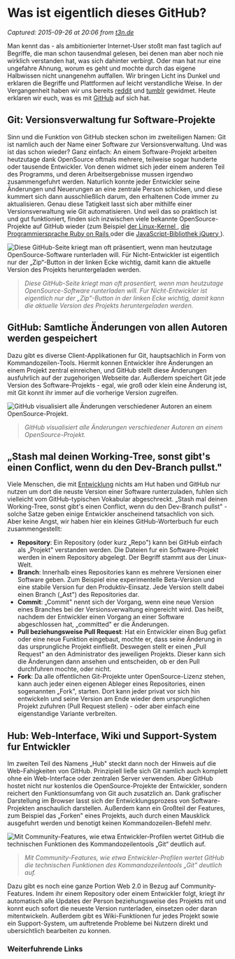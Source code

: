 # Was ist eigentlich dieses GitHub?

_Captured: 2015-09-26 at 20:06 from [t3n.de](http://t3n.de/news/eigentlich-github-472886/)_

Man kennt das - als ambitionierter Internet-User stoßt man fast taglich auf Begriffe, die man schon tausendmal gelesen, bei denen man aber noch nie wirklich verstanden hat, was sich dahinter verbirgt. Oder man hat nur eine ungefahre Ahnung, worum es geht und mochte durch das eigene Halbwissen nicht unangenehm auffallen. Wir bringen Licht ins Dunkel und erklaren die Begriffe und Plattformen auf leicht verstandliche Weise. In der Vergangenheit haben wir uns bereits [reddit](http://t3n.de/news/anleitung-funktioniert-442793/) und [tumblr](http://t3n.de/news/anleitung-funktioniert-2-457561/) gewidmet. Heute erklaren wir euch, was es mit [GitHub](http://t3n.de/tag/github) auf sich hat.

## Git: Versionsverwaltung fur Software-Projekte

Sinn und die Funktion von GitHub stecken schon im zweiteiligen Namen: Git ist namlich auch der Name einer Software zur Versionsverwaltung. Und was ist das schon wieder? Ganz einfach: An einem Software-Projekt arbeiten heutzutage dank OpenSource oftmals mehrere, teilweise sogar hunderte oder tausende Entwickler. Von denen widmet sich jeder einem anderen Teil des Programms, und deren Arbeitsergebnisse mussen irgendwo zusammengefuhrt werden. Naturlich konnte jeder Entwickler seine Änderungen und Neuerungen an eine zentrale Person schicken, und diese kummert sich dann ausschließlich darum, den erhaltenen Code immer zu aktualisieren. Genau diese Tatigkeit lasst sich aber mithilfe einer Versionsverwaltung wie Git automatisieren. Und weil das so praktisch ist und gut funktioniert, finden sich inzwischen viele bekannte OpenSource-Projekte auf GitHub wieder (zum Beispiel [der Linux-Kernel ](https://github.com/torvalds/linux), [die Programmiersprache Ruby on Rails ](https://github.com/rails/rails) oder die [JavaScript-Bibliothek jQuery ](https://github.com/jquery/jquery)).

![Diese GitHub-Seite kriegt man oft präsentiert, wenn man heutzutage OpenSource-Software runterladen will. Für Nicht-Entwickler ist eigentlich nur der „Zip“-Button in der linken Ecke wichtig, damit kann die aktuelle Version des Projekts heruntergeladen werden.](http://t3n.de/news/wp-content/uploads/2013/06/github_1-595x509.jpg)

> _Diese GitHub-Seite kriegt man oft prasentiert, wenn man heutzutage OpenSource-Software runterladen will. Fur Nicht-Entwickler ist eigentlich nur der „Zip"-Button in der linken Ecke wichtig, damit kann die aktuelle Version des Projekts heruntergeladen werden._

## GitHub: Samtliche Änderungen von allen Autoren werden gespeichert

Dazu gibt es diverse Client-Applikationen fur Git, hauptsachlich in Form von Kommandozeilen-Tools. Hiermit konnen Entwickler ihre Änderungen an einem Projekt zentral einreichen, und GitHub stellt diese Änderungen ausfuhrlich auf der zugehorigen Webseite dar. Außerdem speichert Git jede Version des Software-Projekts - egal, wie groß oder klein eine Änderung ist, mit Git konnt ihr immer auf die vorherige Version zugreifen.

![GitHub visualisiert alle Änderungen verschiedener Autoren an einem OpenSource-Projekt.](http://t3n.de/news/wp-content/uploads/2013/06/github_2-595x541.jpg)

> _GitHub visualisiert alle Änderungen verschiedener Autoren an einem OpenSource-Projekt._

## „Stash mal deinen Working-Tree, sonst gibt's einen Conflict, wenn du den Dev-Branch pullst."

Viele Menschen, die mit [Entwicklung](http://t3n.de/tag/entwicklung) nichts am Hut haben und GitHub nur nutzen um dort die neuste Version einer Software runterzuladen, fuhlen sich vielleicht vom GitHub-typischen Vokabular abgeschreckt. „Stash mal deinen Working-Tree, sonst gibt's einen Conflict, wenn du den Dev-Branch pullst" - solche Satze geben einige Entwickler anscheinend tatsachlich von sich. Aber keine Angst, wir haben hier ein kleines GitHub-Worterbuch fur euch zusammengestellt:

  * **Repository**: Ein Repository (oder kurz „Repo") kann bei GitHub einfach als „Projekt" verstanden werden. Die Dateien fur ein Software-Projekt werden in einem Repository abgelegt. Der Begriff stammt aus der Linux-Welt.
  * **Branch**: Innerhalb eines Repositories kann es mehrere Versionen einer Software geben. Zum Beispiel eine experimentelle Beta-Version und eine stabile Version fur den Produktiv-Einsatz. Jede Version stellt dabei einen Branch („Ast") des Repositories dar.
  * **Commit**: „Commit" nennt sich der Vorgang, wenn eine neue Version eines Branches bei der Versionsverwaltung eingereicht wird. Das heißt, nachdem der Entwickler einen Vorgang an einer Software abgeschlossen hat, „committed" er die Änderungen.
  * **Pull beziehungsweise Pull Request**: Hat ein Entwickler einen Bug gefixt oder eine neue Funktion eingebaut, mochte er, dass seine Änderung in das ursprungliche Projekt einfließt. Deswegen stellt er einen „Pull Request" an den Administrator des jeweiligen Projekts. Dieser kann sich die Änderungen dann ansehen und entscheiden, ob er den Pull durchfuhren mochte, oder nicht.
  * **Fork**: Da alle offentlichen Git-Projekte unter OpenSource-Lizenz stehen, kann auch jeder einen eigenen Ableger eines Repositories, einen sogenannten „Fork", starten. Dort kann jeder privat vor sich hin entwickeln und seine Version am Ende wieder dem ursprunglichen Projekt zufuhren (Pull Request stellen) - oder aber einfach eine eigenstandige Variante verbreiten.

## Hub: Web-Interface, Wiki und Support-System fur Entwickler

Im zweiten Teil des Namens „Hub" steckt dann noch der Hinweis auf die Web-Fahigkeiten von GitHub. Prinzipiell ließe sich Git namlich auch komplett ohne ein Web-Interface oder zentralen Server verwenden. Aber GitHub hostet nicht nur kostenlos die OpenSource-Projekte der Entwickler, sondern reichert den Funktionsumfang von Git auch zusatzlich an. Dank grafischer Darstellung im Browser lasst sich der Entwicklungsprozess von Software-Projekten anschaulich darstellen. Außerdem kann ein Großteil der Features, zum Beispiel das „Forken" eines Projekts, auch durch einen Mausklick ausgefuhrt werden und benotigt keinen Kommandozeilen-Befehl mehr.

![Mit Community-Features, wie etwa Entwickler-Profilen wertet GitHub die technischen Funktionen des Kommandozeilentools „Git“ deutlich auf.](http://t3n.de/news/wp-content/uploads/2013/06/github_3-595x504.jpg)

> _Mit Community-Features, wie etwa Entwickler-Profilen wertet GitHub die technischen Funktionen des Kommandozeilentools „Git" deutlich auf._

Dazu gibt es noch eine ganze Portion Web 2.0 in Bezug auf Community-Features. Indem ihr einem Repository oder einem Entwickler folgt, kriegt ihr automatisch alle Updates der Person beziehungsweise des Projekts mit und konnt euch sofort die neueste Version runterladen, einsetzen oder daran mitentwickeln. Außerdem gibt es Wiki-Funktionen fur jedes Projekt sowie ein Support-System, um auftretende Probleme bei Nutzern direkt und ubersichtlich bearbeiten zu konnen.

### Weiterfuhrende Links
